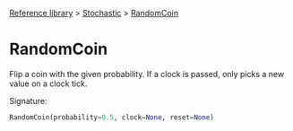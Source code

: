 [Reference library](../index.md) > [Stochastic](index.md) > [RandomCoin](randomcoin.md)

# RandomCoin

Flip a coin with the given probability. If a clock is passed, only picks a new value on a clock tick.

Signature:
```python
RandomCoin(probability=0.5, clock=None, reset=None)
```
